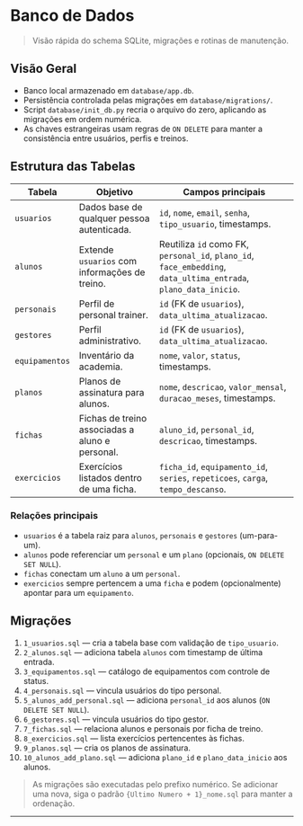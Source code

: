 # Banco de Dados

> Visão rápida do schema SQLite, migrações e rotinas de manutenção.

## Visão Geral

- Banco local armazenado em `database/app.db`.
- Persistência controlada pelas migrações em `database/migrations/`.
- Script `database/init_db.py` recria o arquivo do zero, aplicando as migrações em ordem numérica.
- As chaves estrangeiras usam regras de `ON DELETE` para manter a consistência entre usuários, perfis e treinos.

## Estrutura das Tabelas

| Tabela | Objetivo | Campos principais |
|--------|----------|-------------------|
| `usuarios` | Dados base de qualquer pessoa autenticada. | `id`, `nome`, `email`, `senha`, `tipo_usuario`, timestamps.
| `alunos` | Extende `usuarios` com informações de treino. | Reutiliza `id` como FK, `personal_id`, `plano_id`, `face_embedding`, `data_ultima_entrada`, `plano_data_inicio`.
| `personais` | Perfil de personal trainer. | `id` (FK de `usuarios`), `data_ultima_atualizacao`.
| `gestores` | Perfil administrativo. | `id` (FK de `usuarios`), `data_ultima_atualizacao`.
| `equipamentos` | Inventário da academia. | `nome`, `valor`, `status`, timestamps.
| `planos` | Planos de assinatura para alunos. | `nome`, `descricao`, `valor_mensal`, `duracao_meses`, timestamps.
| `fichas` | Fichas de treino associadas a aluno e personal. | `aluno_id`, `personal_id`, `descricao`, timestamps.
| `exercicios` | Exercícios listados dentro de uma ficha. | `ficha_id`, `equipamento_id`, `series`, `repeticoes`, `carga`, `tempo_descanso`.

### Relações principais

- `usuarios` é a tabela raiz para `alunos`, `personais` e `gestores` (um-para-um).
- `alunos` pode referenciar um `personal` e um `plano` (opcionais, `ON DELETE SET NULL`).
- `fichas` conectam um `aluno` a um `personal`.
- `exercicios` sempre pertencem a uma `ficha` e podem (opcionalmente) apontar para um `equipamento`.

## Migrações

1. `1_usuarios.sql` — cria a tabela base com validação de `tipo_usuario`.
2. `2_alunos.sql` — adiciona tabela `alunos` com timestamp de última entrada.
3. `3_equipamentos.sql` — catálogo de equipamentos com controle de status.
4. `4_personais.sql` — vincula usuários do tipo personal.
5. `5_alunos_add_personal.sql` — adiciona `personal_id` aos alunos (`ON DELETE SET NULL`).
6. `6_gestores.sql` — vincula usuários do tipo gestor.
7. `7_fichas.sql` — relaciona alunos e personais por ficha de treino.
8. `8_exercicios.sql` — lista exercícios pertencentes às fichas.
9. `9_planos.sql` — cria os planos de assinatura.
10. `10_alunos_add_plano.sql` — adiciona `plano_id` e `plano_data_inicio` aos alunos.

> As migrações são executadas pelo prefixo numérico. Se adicionar uma nova, siga o padrão `{Ultimo Numero + 1}_nome.sql` para manter a ordenação.

---